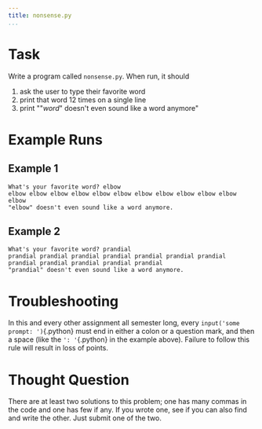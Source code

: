 ```yaml
---
title: nonsense.py
...
```


# Task

Write a program called `nonsense.py`.
When run, it should 

1. ask the user to type their favorite word
2. print that word 12 times on a single line
3. print "\"*word*\" doesn't even sound like a word anymore"

# Example Runs

## Example 1

````
What's your favorite word? elbow
elbow elbow elbow elbow elbow elbow elbow elbow elbow elbow elbow elbow 
"elbow" doesn't even sound like a word anymore.
````

## Example 2

````
What's your favorite word? prandial
prandial prandial prandial prandial prandial prandial prandial prandial prandial prandial prandial prandial 
"prandial" doesn't even sound like a word anymore.
````

# Troubleshooting

In this and every other assignment all semester long, every `input('some prompt: ')`{.python} must end in either a colon or a question mark, and then a space (like the `': '`{.python} in the example above).
Failure to follow this rule will result in loss of points.

# Thought Question

There are at least two solutions to this problem; one has many commas in the code and one has few if any.
If you wrote one, see if you can also find and write the other.
Just submit one of the two.
